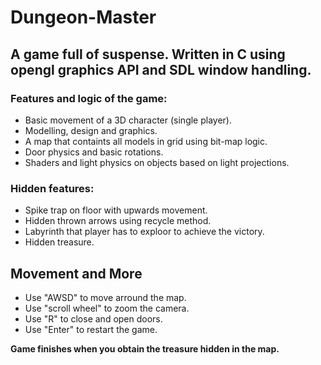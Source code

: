 # Dungeon-Master
## A game full of suspense. Written in C using opengl graphics API and SDL window handling.

### Features and logic of the game:
* Basic movement of a 3D character (single player).
* Modelling, design and graphics.
* A map that containts all models in grid using bit-map logic.
* Door physics and basic rotations.
* Shaders and light physics on objects based on light projections.
### Hidden features:
* Spike trap on floor with upwards movement.
* Hidden thrown arrows using recycle method.
* Labyrinth that player has to exploor to achieve the victory.
* Hidden treasure.

## Movement and More
* Use "AWSD" to move arround the map.
* Use "scroll wheel" to zoom the camera.
* Use "R" to close and open doors.
* Use "Enter" to restart the game.
  
**Game finishes when you obtain the treasure hidden in the map.**
